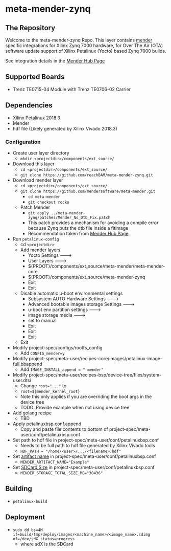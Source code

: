 # meta-mender-zynq

## The Repository
Welcome to the meta-mender-zynq Repo.  This layer contains [mender](https://mender.io/) specific integrations for Xilinx Zynq 7000 hardware, for Over The Air (OTA) software update support of Xilinx Petalinux (Yocto) based Zynq 7000 builds.

See integration details in the [Mender Hub Page](https://hub.mender.io/t/yocto-how-to-build-mender-with-external-device-tree/423/3)

## Supported Boards
* Trenz TE0715-04 Module with Trenz TE0706-02 Carrier

## Dependencies
* Xilinx Petalinux 2018.3
* Mender
* hdf file (Likely generated by Xilinx Vivado 2018.3)

### Configuration
* Create user layer directory
	* `mkdir <projectdir>/components/ext_source/`
* Download this layer
	* `cd <projectdir>/components/ext_source/`
	* `git clone https://github.com/reachBAM/meta-mender-zynq.git`	
* Download mender layer
	* `cd <projectdir>/components/ext_source/`
	* `git clone https://github.com/mendersoftware/meta-mender.git`
		* `cd meta-mender`
		* `git checkout rocko`
	* Patch Mender
		* `git apply ../meta-mender-zynq/patches/Mender_No_Dtb_Fix.patch`
		* This patch provides a mechanism for avoiding a compile error because Zynq puts the dtb file inside a fitimage
		* Recommendation taken from [Mender Hub Page](https://hub.mender.io/t/TBD)		
* Run `petalinux-config`
	* cd `<projectdir>`
	* Add mender layers
		* Yocto Settings --->
		* User Layers --->
		* ${PROOT}/components/ext_source/meta-mender/meta-mender-core
		* ${PROOT}/components/ext_source/meta-mender-zynq
		* Exit
		* Exit
	* Disable automatic u-boot environmental settings
		* Subsystem AUTO Hardware Settings --->
		* Advanced bootable images storage Settings --->
		* u-boot env partition settings --->
		* image storage media --->
		* set to manual
		* Exit
		* Exit
		* Exit
	* Exit
* Modify project-spec/configs/rootfs_config
	* Add `CONFIG_mender=y`
* Modify project-spec/meta-user/recipes-core/images/petalinux-image-full.bbappend
	* Add `IMAGE_INSTALL_append = " mender"`
* Modify project-spec/meta-user/recipes-bsp/device-tree/files/system-user.dtsi
	* Change `root="..."` to
	* `root=${mender_kernel_root}`
	* Note this only applies if you are overriding the boot args in the device tree
	* TODO: Provide example when not using device tree
* Add golang recipe
	* TBD
* Apply petalinuxbsp.conf.append
	* Copy and paste file contents to bottom of project-spec/meta-user/conf/petalinuxbsp.conf
* Set path to hdf file in project-spec/meta-user/conf/petalinuxbsp.conf
	* Needs to be full path to hdf file generated by Xilinx Vivado tools
	* `HDF_PATH = "/home/<user>/.../<filename>.hdf"`
* Set [artifact name](https://docs.mender.io/2.0/artifacts/yocto-project/variables#mender_artifact_name) in project-spec/meta-user/conf/petalinuxbsp.conf
	* `MENDER_ARTIFACT_NAME="Example"`
* Set [SDCard Size](https://docs.mender.io/2.0/devices/yocto-project/partition-configuration#configuring-storage) in project-spec/meta-user/conf/petalinuxbsp.conf
	* `MENDER_STORAGE_TOTAL_SIZE_MB="30436"`

## Building
* `petalinux-build`

## Deployment
* `sudo dd bs=4M if=build/tmp/deploy/images/<machine_name>/<image_name>.sdimg of=/dev/sdX status=progress`
	* where sdX is the SDCard

